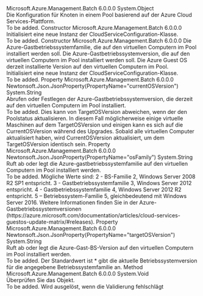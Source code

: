 <Type Name="CloudServiceConfiguration" FullName="Microsoft.Azure.Management.Batch.Models.CloudServiceConfiguration">
  <TypeSignature Language="C#" Value="public class CloudServiceConfiguration" />
  <TypeSignature Language="ILAsm" Value=".class public auto ansi beforefieldinit CloudServiceConfiguration extends System.Object" />
  <TypeSignature Language="DocId" Value="T:Microsoft.Azure.Management.Batch.Models.CloudServiceConfiguration" />
  <TypeSignature Language="VB.NET" Value="Public Class CloudServiceConfiguration" />
  <TypeSignature Language="F#" Value="type CloudServiceConfiguration = class" />
  <AssemblyInfo>
    <AssemblyName>Microsoft.Azure.Management.Batch</AssemblyName>
    <AssemblyVersion>6.0.0.0</AssemblyVersion>
  </AssemblyInfo>
  <Base>
    <BaseTypeName>System.Object</BaseTypeName>
  </Base>
  <Interfaces />
  <Docs>
    <summary>
            Die Konfiguration für Knoten in einem Pool basierend auf der Azure Cloud Services-Plattform.
            </summary>
    <remarks>To be added.</remarks>
  </Docs>
  <Members>
    <Member MemberName=".ctor">
      <MemberSignature Language="C#" Value="public CloudServiceConfiguration ();" />
      <MemberSignature Language="ILAsm" Value=".method public hidebysig specialname rtspecialname instance void .ctor() cil managed" />
      <MemberSignature Language="DocId" Value="M:Microsoft.Azure.Management.Batch.Models.CloudServiceConfiguration.#ctor" />
      <MemberSignature Language="VB.NET" Value="Public Sub New ()" />
      <MemberType>Constructor</MemberType>
      <AssemblyInfo>
        <AssemblyName>Microsoft.Azure.Management.Batch</AssemblyName>
        <AssemblyVersion>6.0.0.0</AssemblyVersion>
      </AssemblyInfo>
      <Parameters />
      <Docs>
        <summary>
            Initialisiert eine neue Instanz der CloudServiceConfiguration-Klasse.
            </summary>
        <remarks>To be added.</remarks>
      </Docs>
    </Member>
    <Member MemberName=".ctor">
      <MemberSignature Language="C#" Value="public CloudServiceConfiguration (string osFamily, string targetOSVersion = null, string currentOSVersion = null);" />
      <MemberSignature Language="ILAsm" Value=".method public hidebysig specialname rtspecialname instance void .ctor(string osFamily, string targetOSVersion, string currentOSVersion) cil managed" />
      <MemberSignature Language="DocId" Value="M:Microsoft.Azure.Management.Batch.Models.CloudServiceConfiguration.#ctor(System.String,System.String,System.String)" />
      <MemberSignature Language="VB.NET" Value="Public Sub New (osFamily As String, Optional targetOSVersion As String = null, Optional currentOSVersion As String = null)" />
      <MemberSignature Language="F#" Value="new Microsoft.Azure.Management.Batch.Models.CloudServiceConfiguration : string * string * string -&gt; Microsoft.Azure.Management.Batch.Models.CloudServiceConfiguration" Usage="new Microsoft.Azure.Management.Batch.Models.CloudServiceConfiguration (osFamily, targetOSVersion, currentOSVersion)" />
      <MemberType>Constructor</MemberType>
      <AssemblyInfo>
        <AssemblyName>Microsoft.Azure.Management.Batch</AssemblyName>
        <AssemblyVersion>6.0.0.0</AssemblyVersion>
      </AssemblyInfo>
      <Parameters>
        <Parameter Name="osFamily" Type="System.String" />
        <Parameter Name="targetOSVersion" Type="System.String" />
        <Parameter Name="currentOSVersion" Type="System.String" />
      </Parameters>
      <Docs>
        <param name="osFamily">Die Azure-Gastbetriebssystemfamilie, die auf den virtuellen Computern im Pool installiert werden soll.</param>
        <param name="targetOSVersion">Die Azure-Gastbetriebssystemversion, die auf den virtuellen Computern im Pool installiert werden soll.</param>
        <param name="currentOSVersion">Die Azure Guest OS derzeit installierte Version auf den virtuellen Computern im Pool.</param>
        <summary>
            Initialisiert eine neue Instanz der CloudServiceConfiguration-Klasse.
            </summary>
        <remarks>To be added.</remarks>
      </Docs>
    </Member>
    <Member MemberName="CurrentOSVersion">
      <MemberSignature Language="C#" Value="public string CurrentOSVersion { get; set; }" />
      <MemberSignature Language="ILAsm" Value=".property instance string CurrentOSVersion" />
      <MemberSignature Language="DocId" Value="P:Microsoft.Azure.Management.Batch.Models.CloudServiceConfiguration.CurrentOSVersion" />
      <MemberSignature Language="VB.NET" Value="Public Property CurrentOSVersion As String" />
      <MemberSignature Language="F#" Value="member this.CurrentOSVersion : string with get, set" Usage="Microsoft.Azure.Management.Batch.Models.CloudServiceConfiguration.CurrentOSVersion" />
      <MemberType>Property</MemberType>
      <AssemblyInfo>
        <AssemblyName>Microsoft.Azure.Management.Batch</AssemblyName>
        <AssemblyVersion>6.0.0.0</AssemblyVersion>
      </AssemblyInfo>
      <Attributes>
        <Attribute>
          <AttributeName>Newtonsoft.Json.JsonProperty(PropertyName="currentOSVersion")</AttributeName>
        </Attribute>
      </Attributes>
      <ReturnValue>
        <ReturnType>System.String</ReturnType>
      </ReturnValue>
      <Docs>
        <summary>
            Abrufen oder Festlegen der Azure-Gastbetriebssystemversion, die derzeit auf den virtuellen Computern im Pool installiert.
            </summary>
        <value>To be added.</value>
        <remarks>
            Dies kann von TargetOSVersion abweichen, wenn der den Poolstatus aktualisieren. In diesem Fall möglicherweise einige virtuelle Maschinen auf dem TargetOSVersion und einigen kann es sich auf die CurrentOSVersion während des Upgrades. Sobald alle virtuellen Computer aktualisiert haben, wird CurrentOSVersion aktualisiert, um dem TargetOSVersion identisch sein.
            </remarks>
      </Docs>
    </Member>
    <Member MemberName="OsFamily">
      <MemberSignature Language="C#" Value="public string OsFamily { get; set; }" />
      <MemberSignature Language="ILAsm" Value=".property instance string OsFamily" />
      <MemberSignature Language="DocId" Value="P:Microsoft.Azure.Management.Batch.Models.CloudServiceConfiguration.OsFamily" />
      <MemberSignature Language="VB.NET" Value="Public Property OsFamily As String" />
      <MemberSignature Language="F#" Value="member this.OsFamily : string with get, set" Usage="Microsoft.Azure.Management.Batch.Models.CloudServiceConfiguration.OsFamily" />
      <MemberType>Property</MemberType>
      <AssemblyInfo>
        <AssemblyName>Microsoft.Azure.Management.Batch</AssemblyName>
        <AssemblyVersion>6.0.0.0</AssemblyVersion>
      </AssemblyInfo>
      <Attributes>
        <Attribute>
          <AttributeName>Newtonsoft.Json.JsonProperty(PropertyName="osFamily")</AttributeName>
        </Attribute>
      </Attributes>
      <ReturnValue>
        <ReturnType>System.String</ReturnType>
      </ReturnValue>
      <Docs>
        <summary>
            Ruft ab oder legt die Azure-gastbetriebssystemfamilie auf den virtuellen Computern im Pool installiert werden.
            </summary>
        <value>To be added.</value>
        <remarks>
            Mögliche Werte sind: 2 - BS-Familie 2, Windows Server 2008 R2 SP1 entspricht. 3 - Gastbetriebssystemfamilie 3, Windows Server 2012 entspricht. 4
            - Gastbetriebssystemfamilie 4, Windows Server 2012 R2 entspricht. 5 – Betriebssystem-Familie 5, gleichbedeutend mit Windows Server 2016. Weitere Informationen finden Sie in der Azure-Gastbetriebssystemversionen (https://azure.microsoft.com/documentation/articles/cloud-services-guestos-update-matrix/#releases).
            </remarks>
      </Docs>
    </Member>
    <Member MemberName="TargetOSVersion">
      <MemberSignature Language="C#" Value="public string TargetOSVersion { get; set; }" />
      <MemberSignature Language="ILAsm" Value=".property instance string TargetOSVersion" />
      <MemberSignature Language="DocId" Value="P:Microsoft.Azure.Management.Batch.Models.CloudServiceConfiguration.TargetOSVersion" />
      <MemberSignature Language="VB.NET" Value="Public Property TargetOSVersion As String" />
      <MemberSignature Language="F#" Value="member this.TargetOSVersion : string with get, set" Usage="Microsoft.Azure.Management.Batch.Models.CloudServiceConfiguration.TargetOSVersion" />
      <MemberType>Property</MemberType>
      <AssemblyInfo>
        <AssemblyName>Microsoft.Azure.Management.Batch</AssemblyName>
        <AssemblyVersion>6.0.0.0</AssemblyVersion>
      </AssemblyInfo>
      <Attributes>
        <Attribute>
          <AttributeName>Newtonsoft.Json.JsonProperty(PropertyName="targetOSVersion")</AttributeName>
        </Attribute>
      </Attributes>
      <ReturnValue>
        <ReturnType>System.String</ReturnType>
      </ReturnValue>
      <Docs>
        <summary>
            Ruft ab oder legt die Azure-Gast-BS-Version auf den virtuellen Computern im Pool installiert werden.
            </summary>
        <value>To be added.</value>
        <remarks>
            Der Standardwert ist * gibt die aktuelle Betriebssystemversion für die angegebene Betriebssystemfamilie an.
            </remarks>
      </Docs>
    </Member>
    <Member MemberName="Validate">
      <MemberSignature Language="C#" Value="public virtual void Validate ();" />
      <MemberSignature Language="ILAsm" Value=".method public hidebysig newslot virtual instance void Validate() cil managed" />
      <MemberSignature Language="DocId" Value="M:Microsoft.Azure.Management.Batch.Models.CloudServiceConfiguration.Validate" />
      <MemberSignature Language="VB.NET" Value="Public Overridable Sub Validate ()" />
      <MemberSignature Language="F#" Value="abstract member Validate : unit -&gt; unit&#xA;override this.Validate : unit -&gt; unit" Usage="cloudServiceConfiguration.Validate " />
      <MemberType>Method</MemberType>
      <AssemblyInfo>
        <AssemblyName>Microsoft.Azure.Management.Batch</AssemblyName>
        <AssemblyVersion>6.0.0.0</AssemblyVersion>
      </AssemblyInfo>
      <ReturnValue>
        <ReturnType>System.Void</ReturnType>
      </ReturnValue>
      <Parameters />
      <Docs>
        <summary>
            Überprüfen Sie das Objekt.
            </summary>
        <remarks>To be added.</remarks>
        <exception cref="T:Microsoft.Rest.ValidationException">
            Wird ausgelöst, wenn die Validierung fehlschlägt
            </exception>
      </Docs>
    </Member>
  </Members>
</Type>
